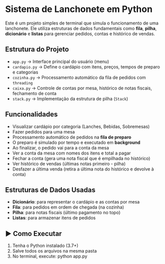 # Sistema de Lanchonete em Python

Este é um projeto simples de terminal que simula o funcionamento de uma lanchonete. Ele utiliza estruturas de dados fundamentais como **fila**, **pilha**, **dicionário** e **listas** para gerenciar pedidos, contas e histórico de vendas.

## Estrutura do Projeto

- `app.py` → Interface principal do usuário (menu)
- `cardapio.py` → Define o cardápio com itens, preços, tempos de preparo e categorias
- `cozinha.py` → Processamento automático da fila de pedidos com `threading`
- `caixa.py` → Controle de contas por mesa, histórico de notas fiscais, fechamento de conta
- `stack.py` → Implementação da estrutura de pilha (`Stack`)

## Funcionalidades

- Visualizar cardápio por categoria (Lanches, Bebidas, Sobremesas)
- Fazer pedidos para uma mesa
- Processamento automático de pedidos na **fila de preparo**
- O preparo é simulado por tempo e executado em **background**
- Ao finalizar, o pedido vai para a conta da mesa
- Ver a conta da mesa com nomes dos itens e total a pagar
- Fechar a conta (gera uma nota fiscal que é empilhada no histórico)
- Ver histórico de vendas (últimas notas primeiro - pilha)
- Desfazer a última venda (retira a última nota do histórico e devolve à conta)

## Estruturas de Dados Usadas

- **Dicionário**: para representar o cardápio e as contas por mesa
- **Fila**: para pedidos em ordem de chegada (na cozinha)
- **Pilha**: para notas fiscais (último pagamento no topo)
- **Listas**: para armazenar itens de pedidos

## ▶ Como Executar

1. Tenha o Python instalado (3.7+)
2. Salve todos os arquivos na mesma pasta
3. No terminal, execute: python app.py
